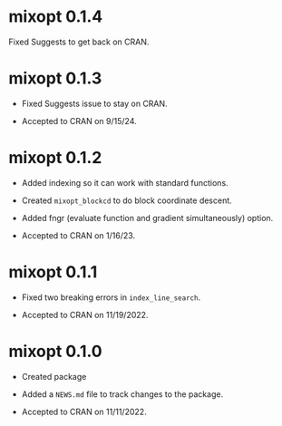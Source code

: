 # mixopt 0.1.4

Fixed Suggests to get back on CRAN.

# mixopt 0.1.3

* Fixed Suggests issue to stay on CRAN.

* Accepted to CRAN on 9/15/24.

# mixopt 0.1.2

* Added indexing so it can work with standard functions.

* Created `mixopt_blockcd` to do block coordinate descent.

* Added fngr (evaluate function and gradient simultaneously) option.

* Accepted to CRAN on 1/16/23.

# mixopt 0.1.1

* Fixed two breaking errors in `index_line_search`.

* Accepted to CRAN on 11/19/2022.

# mixopt 0.1.0

* Created package

* Added a `NEWS.md` file to track changes to the package.

* Accepted to CRAN on 11/11/2022.

